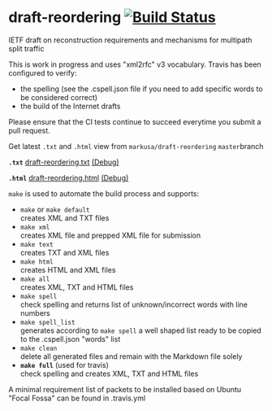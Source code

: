 # draft-reordering [![Build Status](https://travis-ci.com/markusa/draft-reordering.svg?branch=master)](https://travis-ci.com/markusa/draft-reordering)
IETF draft on reconstruction requirements and mechanisms for multipath split traffic

This is work in progress and uses "xml2rfc" v3 vocabulary. Travis has been configured to verify:

- the spelling (see the .cspell.json file if you need to add specific words to be considered correct)
- the build of the Internet drafts

Please ensure that the CI tests continue to succeed everytime you submit a pull request.

Get latest `.txt` and `.html` view from `markusa/draft-reordering` `master`branch

**`.txt`**
[draft-reordering.txt](https://xml2rfc.tools.ietf.org/cgi-bin/xml2rfc-dev.cgi?url=https://raw.githubusercontent.com/markusa/draft-reordering/master/draft-reordering.mkd&inputtype=kramdown&format=v3ascii) [(Debug)](https://xml2rfc.tools.ietf.org/cgi-bin/xml2rfc-dev.cgi?url=https://raw.githubusercontent.com/markusa/draft-reordering/master/draft-reordering.mkd&inputtype=kramdown&format=v3ascii&type=toframe)

**`.html`**
[draft-reordering.html](https://xml2rfc.tools.ietf.org/cgi-bin/xml2rfc-dev.cgi?url=https://raw.githubusercontent.com/markusa/draft-reordering/master/draft-reordering.mkd&inputtype=kramdown&format=v3ascii&mode=html) [(Debug)](https://xml2rfc.tools.ietf.org/cgi-bin/xml2rfc-dev.cgi?url=https://raw.githubusercontent.com/markusa/draft-reordering/master/draft-reordering.mkd&inputtype=kramdown&format=v3ascii&mode=html&type=toframe)

`make` is used to automate the build process and supports:

* `make` or `make default`  
creates XML and TXT files
* `make xml`  
creates XML file and prepped XML file for submission
* `make text`  
creates TXT and XML files
* `make html`  
creates HTML and XML files
* `make all`  
creates XML, TXT and HTML files
* `make spell`  
check spelling and returns list of unknown/incorrect words with line numbers
* `make spell_list`  
generates according to `make spell` a well shaped list ready to be copied to the .cspell.json "words" list
* `make clean`  
delete all generated files and remain with the Markdown file solely
* **`make full`** (used for travis)  
check spelling and creates XML, TXT and HTML files

A minimal requirement list of packets to be installed based on Ubuntu "Focal Fossa" can be found in .travis.yml

